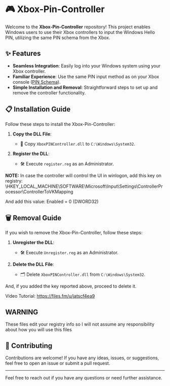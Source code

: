 # 🎮 Xbox-Pin-Controller

Welcome to the **Xbox-Pin-Controller** repository! This project enables Windows users to use their Xbox controllers to input the Windows Hello PIN, utilizing the same PIN schema from the Xbox.

## ✨ Features

- **Seamless Integration**: Easily log into your Windows system using your Xbox controller.
- **Familiar Experience**: Use the same PIN input method as on your Xbox console ([PIN Schema](https://miro.medium.com/v2/resize:fit:1400/1*Hu3hz4ktrbt4n35X5_5ulA.png)).
- **Simple Installation and Removal**: Straightforward steps to set up and remove the controller functionality.

## 📋 Installation Guide

Follow these steps to install the Xbox-Pin-Controller:

1. **Copy the DLL File**:
   - 📂 Copy `XboxPINController.dll` to `C:\Windows\System32`.

2. **Register the DLL**:
   - 🛠 Execute `register.reg` as an Administrator.
  
**NOTE:**
In case the controller will control the UI in winlogon, add this key on registry:
\HKEY_LOCAL_MACHINE\SOFTWARE\Microsoft\Input\Settings\ControllerProcessor\ControllerToVKMapping 

And add this value:
Enabled = 0 (DWORD32)

## 🗑️ Removal Guide

If you wish to remove the Xbox-Pin-Controller, follow these steps:

1. **Unregister the DLL**:
   - 🛠 Execute `Unregister.reg` as an Administrator.

2. **Delete the DLL File**:
   - 🗂 Delete `XboxPINController.dll` from `C:\Windows\System32`.

And, if you added the key reported above, proceed to delete it.

Video Tutorial: https://files.fm/u/jatscf4ea9

## WARNING

These files edit your registry info so I will not assume any responsibility about how you will use this files

## 🤝 Contributing

Contributions are welcome! If you have any ideas, issues, or suggestions, feel free to open an issue or submit a pull request.

---

Feel free to reach out if you have any questions or need further assistance.

